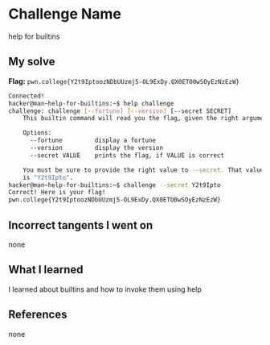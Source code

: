 # Challenge Name
help for builtins
## My solve
**Flag:** `pwn.college{Y2t9IptoozNDbUUzmj5-OL9ExDy.QX0ETO0wSOyEzNzEzW}`

```bash
Connected!
hacker@man~help-for-builtins:~$ help challenge
challenge: challenge [--fortune] [--version] [--secret SECRET]
    This builtin command will read you the flag, given the right arguments!

    Options:
      --fortune         display a fortune
      --version         display the version
      --secret VALUE    prints the flag, if VALUE is correct

    You must be sure to provide the right value to --secret. That value
    is "Y2t9Ipto".
hacker@man~help-for-builtins:~$ challenge --secret Y2t9Ipto
Correct! Here is your flag!
pwn.college{Y2t9IptoozNDbUUzmj5-OL9ExDy.QX0ETO0wSOyEzNzEzW}
```
## Incorrect tangents I went on
none

## What I learned
I learned about builtins and how to invoke them using help
## References 
none

